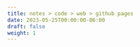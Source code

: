 ```yaml
---
title: notes > code > web > github pages
date: 2023-05-25T00:00:00-06:00
draft: false
weight: 1
---
```


